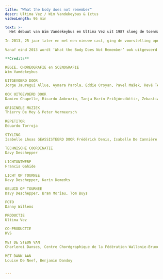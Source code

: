 ```yaml
---
title: "What the body does not remember"
descr: Ultima Vez / Wim Vandekeybus & Ictus
videoLength: 96 min

text: >-
  Het debuut van Wim Vandekeybus en Ultima Vez uit 1987 sloeg de toenmalige danswereld met verstomming. Vandekeybus en componisten Thierry de Mey en Peter Vermeersch kregen in New York de gerenommeerde Bessie Award voor deze “brutale confrontatie van dans en muziek”.  
  
In 2013, 25 jaar later en met een nieuwe cast, ging de voorstelling opnieuw op tournee over de hele wereld. Vandekeybus’ eerste choreografie balanceert op de messcherpe grens van aantrekken en afstoten. Nu eens levert dat een confrontatie van twee dansers op, dan van twee groepen, van de dansers en de muziek, van de dansers en een dwingend lijnenspel.  
  
Vanaf eind 2013 wordt ‘What the Body Does Not Remember’ ook uitgevoerd met live muziek, uitgevoerd door het Brussels hedendaags muziekensemble Ictus.

**Credits**

REGIE, CHOREOGRAFIE en SCENOGRAFIE  
Wim Vandekeybus  
  
UITGEVOERD DOOR  
Jorge Jauregui Allue, Aymara Parola, Eddie Oroyan, Pavel Mašek, Revé Terborg, German Jauregui Allue, Guilhem Chatir, Claire Lamothe, Léa Dubois  
  
OOK UITGEVOERD DOOR  
Damien Chapelle, Ricardo Ambrozio, Tanja Marín Friðjónsdóttir, Zebastián Méndez Marín, Maria Kolegova, Livia Balazova, Rob Hayden, Nicolas Grimaldi Capitello  
  
ORIGINELE MUZIEK  
Thierry De Mey & Peter Vermeersch  
  
REPETITOR  
Eduardo Torroja  
  
STYLING  
Isabelle Lhoas GEASSISTEERD DOOR Frédérick Denis, Isabelle De Cannière  
  
TECHNISCHE COORDINATIE  
Davy Deschepper  
  
LICHTONTWERP  
Francis Gahide  
  
LICHT OP TOURNEE  
Davy Deschepper, Karin Demedts  
  
GELUID OP TOURNEE  
Davy Deschepper, Bram Moriau, Tom Buys

FOTO  
Danny Willems

PRODUCTIE  
Ultima Vez  
  
CO-PRODUCTIE  
KVS  
  
MET DE STEUN VAN  
Charleroi Danses, Centre Chorégraphique de la Fédération Wallonie-Bruxelles  
  
MET DANK AAN  
Louise De Neef, Benjamin Dandoy

‍
---
```

